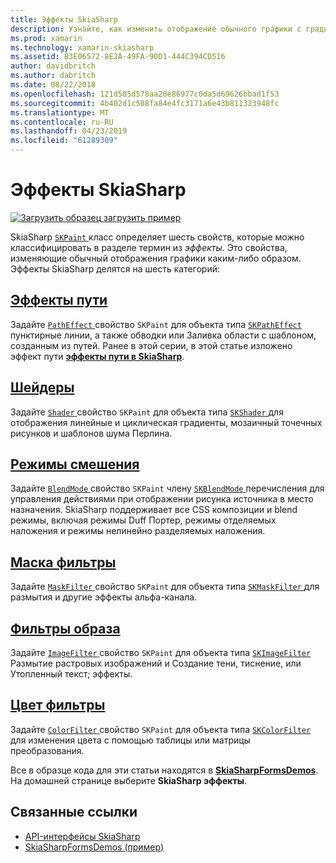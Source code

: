 ```yaml
---
title: Эффекты SkiaSharp
description: Узнайте, как изменить отображение обычного графики с градиентом, мозаичное заполнение для точечных рисунков, режимы смешения, размытия и другие эффекты.
ms.prod: xamarin
ms.technology: xamarin-skiasharp
ms.assetid: B3E06572-8E2A-49FA-90D1-444C394CD516
author: davidbritch
ms.author: dabritch
ms.date: 08/22/2018
ms.openlocfilehash: 121d505d578aa20e86977c0da5d69626bbad1f53
ms.sourcegitcommit: 4b402d1c508fa84e4fc3171a6e43b811323948fc
ms.translationtype: MT
ms.contentlocale: ru-RU
ms.lasthandoff: 04/23/2019
ms.locfileid: "61289309"
---
```

# <a name="skiasharp-effects"></a>Эффекты SkiaSharp

[![Загрузить образец](~/media/shared/download.png) загрузить пример](https://developer.xamarin.com/samples/xamarin-forms/SkiaSharpForms/Demos/)

SkiaSharp [ `SKPaint` ](xref:SkiaSharp.SKPaint) класс определяет шесть свойств, которые можно классифицировать в разделе термин из _эффекты_. Это свойства, изменяющие обычный отображения графики каким-либо образом. Эффекты SkiaSharp делятся на шесть категорий:

## <a name="path-effectscurveseffectsmd"></a>[Эффекты пути](../curves/effects.md)

Задайте [ `PathEffect` ](xref:SkiaSharp.SKPaint.PathEffect) свойство `SKPaint` для объекта типа [ `SKPathEffect` ](xref:SkiaSharp.SKPathEffect) пунктирные линии, а также обводки или Заливка области с шаблоном, созданным из путей. Ранее в этой серии, в этой статье изложено эффект пути [ **эффекты пути в SkiaSharp**](../curves/effects.md).

## <a name="shadersshadersindexmd"></a>[Шейдеры](shaders/index.md)

Задайте [ `Shader` ](xref:SkiaSharp.SKPaint.Shader) свойство `SKPaint` для объекта типа [ `SKShader` ](xref:SkiaSharp.SKShader) для отображения линейные и циклическая градиенты, мозаичный точечных рисунков и шаблонов шума Перлина.

## <a name="blend-modesblend-modesindexmd"></a>[Режимы смешения](blend-modes/index.md)

Задайте [ `BlendMode` ](xref:SkiaSharp.SKPaint.BlendMode) свойство `SKPaint` члену [ `SKBlendMode` ](xref:SkiaSharp.SKBlendMode) перечисления для управления действиями при отображении рисунка источника в место назначения. SkiaSharp поддерживает все CSS композиции и blend режимы, включая режимы Duff Портер, режимы отделяемых наложения и режимы нелинейно разделяемых наложения.

## <a name="mask-filtersmask-filtersmd"></a>[Маска фильтры](mask-filters.md)

Задайте [ `MaskFilter` ](xref:SkiaSharp.SKPaint.MaskFilter) свойство `SKPaint` для объекта типа [ `SKMaskFilter` ](xref:SkiaSharp.SKMaskFilter) для размытия и другие эффекты альфа-канала.

## <a name="image-filtersimage-filtersmd"></a>[Фильтры образа](image-filters.md)

Задайте [ `ImageFilter` ](xref:SkiaSharp.SKPaint.ImageFilter) свойство `SKPaint` для объекта типа [ `SKImageFilter` ](xref:SkiaSharp.SKImageFilter) Размытие растровых изображений и Создание тени, тиснение, или Утопленный текст; эффекты.

## <a name="color-filterscolor-filtersmd"></a>[Цвет фильтры](color-filters.md)

Задайте [ `ColorFilter` ](xref:SkiaSharp.SKPaint.ColorFilter) свойство `SKPaint` для объекта типа [ `SKColorFilter` ](xref:SkiaSharp.SKColorFilter) для изменения цвета с помощью таблицы или матрицы преобразования.

Все в образце кода для эти статьи находятся в [ **SkiaSharpFormsDemos**](https://developer.xamarin.com/samples/xamarin-forms/SkiaSharpForms/Demos/). На домашней странице выберите **SkiaSharp эффекты**.

## <a name="related-links"></a>Связанные ссылки

- [API-интерфейсы SkiaSharp](https://docs.microsoft.com/dotnet/api/skiasharp)
- [SkiaSharpFormsDemos (пример)](https://developer.xamarin.com/samples/xamarin-forms/SkiaSharpForms/Demos/)
